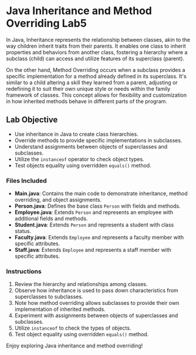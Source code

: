# Java Inheritance and Method Overriding Lab5

In Java, Inheritance represents the relationship between classes, akin to the way children inherit traits from their parents. It enables one class to inherit properties and behaviors from another class, fostering a hierarchy where a subclass (child) can access and utilize features of its superclass (parent). 

On the other hand, Method Overriding occurs when a subclass provides a specific implementation for a method already defined in its superclass. It's similar to a child altering a skill they learned from a parent, adjusting or redefining it to suit their own unique style or needs within the family framework of classes. This concept allows for flexibility and customization in how inherited methods behave in different parts of the program.

## Lab Objective

- Use inheritance in Java to create class hierarchies.
- Override methods to provide specific implementations in subclasses.
- Understand assignments between objects of superclasses and subclasses.
- Utilize the `instanceof` operator to check object types.
- Test objects equality using overridden `equals()` method.

### Files Included

- **Main.java**: Contains the main code to demonstrate inheritance, method overriding, and object assignments.
- **Person.java**: Defines the base class `Person` with fields and methods.
- **Employee.java**: Extends `Person` and represents an employee with additional fields and methods.
- **Student.java**: Extends `Person` and represents a student with class status.
- **Faculty.java**: Extends `Employee` and represents a faculty member with specific attributes.
- **Staff.java**: Extends `Employee` and represents a staff member with specific attributes.

### Instructions

1. Review the hierarchy and relationships among classes.
2. Observe how inheritance is used to pass down characteristics from superclasses to subclasses.
3. Note how method overriding allows subclasses to provide their own implementation of inherited methods.
4. Experiment with assignments between objects of superclasses and subclasses.
5. Utilize `instanceof` to check the types of objects.
6. Test object equality using overridden `equals()` method.

Enjoy exploring Java inheritance and method overriding!
